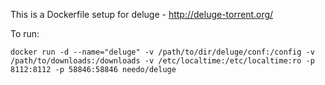 This is a Dockerfile setup for deluge - http://deluge-torrent.org/

To run:

```
docker run -d --name="deluge" -v /path/to/dir/deluge/conf:/config -v /path/to/downloads:/downloads -v /etc/localtime:/etc/localtime:ro -p 8112:8112 -p 58846:58846 needo/deluge
```

